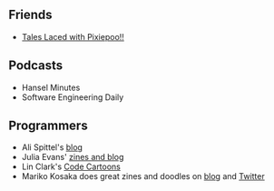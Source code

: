 ## Friends

- [Tales Laced with Pixiepoo!!](https://taleslacedwithpixiepoo.wordpress.com/)

## Podcasts

- Hansel Minutes
- Software Engineering Daily

## Programmers

- Ali Spittel's [blog](https://zen-of-programming.com/)
- Julia Evans' [zines and blog](https://jvns.ca/)
- Lin Clark's [Code Cartoons](https://code-cartoons.com/)
- Mariko Kosaka does great zines and doodles on [blog](https://kosamari.com/)  and [Twitter](https://twitter.com/kosamari)
